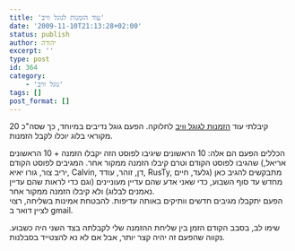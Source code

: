 ```yaml
---
title: 'עוד הזמנות לגוגל וויב'
date: '2009-11-10T21:13:28+02:00'
status: publish
author: יהודה
excerpt: ''
type: post
id: 364
category:
    - 'גוגל וויב'
tags: []
post_format: []
---
```

קיבלתי עוד [הזמנות לגוגל וויב](http://yehudab.com/blog/2009/10/invitations-to-google-wave/) לחלוקה. הפעם גוגל נדיבים במיוחד, כך שסה"כ 20 מקוראי בלוג יוכלו לקבל הזמנות.

הכללים הפעם הם אלה: 10 הראשונים שיגיבו לפוסט הזה יקבלו הזמנה + 10 הראשונים שהגיבו לפוסט הקודם וטרם קיבלו הזמנה ממקור אחר. המגיבים לפוסט הקודם (אריאל, יריב צור, גורו יאיא, Calvin, דן, זוהר, עודד, RusTy, גלעד, חיים) מתבקשים להגיב כאן מחדש עד סוף השבוע, כדי שאני אדע שהם עדיין מעוניינים (וגם כדי לראות שהם עדיין נאמנים לבלוג) ולא קיבלו הזמנה ממקור אחר.  
הפעם יתקבלו מגיבים חדשים וותיקים באותה עדיפות. להבטחת אמינות בשליחה, רצוי לציין דואר ב gmail.

שימו לב, בסבב הקודם הזמן בין שליחת ההזמנה שלי לקבלתה בצד השני היה כשבוע. נקווה שהפעם זה יהיה קצר יותר, אבל אם לא נא להצטייד בסבלנות.
